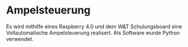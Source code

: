 # Ampelsteuerung
Es wird mithilfe eines Raspberry 4.0 und dem W&amp;T Schulungsboard eine Vollautomatische Ampelsteuerung realisert. Als Software wurde Python verwendet.
